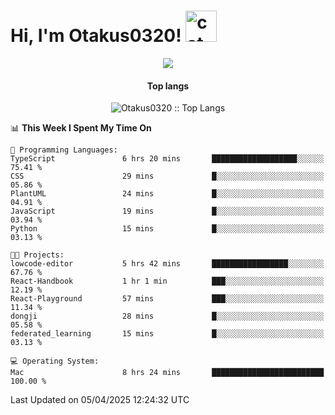 <h1> Hi, I'm Otakus0320! <img src="https://media.giphy.com/media/mGcNjsfWAjY5AEZNw6/giphy.gif" width="50" alt="cat"></h1>

<p align="center"><a href="https://wakatime.com/@044d69d0-1253-4f60-96b6-5d19a0f9dde5"><img src="https://wakatime.com/badge/user/044d69d0-1253-4f60-96b6-5d19a0f9dde5.svg" /></a></p>

<h4 align="center">Top langs</h4>

<p align="center"><img src="https://github-readme-stats.vercel.app/api/top-langs/?username=Otakus0320&langs_count=10&theme=tokyonight&layout=compact&timestamp={{random_number}}" alt="Otakus0320 :: Top Langs" /></p>

<!--START_SECTION:waka-->
📊 **This Week I Spent My Time On** 

```text
💬 Programming Languages: 
TypeScript               6 hrs 20 mins       ███████████████████░░░░░░   75.41 % 
CSS                      29 mins             █░░░░░░░░░░░░░░░░░░░░░░░░   05.86 % 
PlantUML                 24 mins             █░░░░░░░░░░░░░░░░░░░░░░░░   04.91 % 
JavaScript               19 mins             █░░░░░░░░░░░░░░░░░░░░░░░░   03.94 % 
Python                   15 mins             █░░░░░░░░░░░░░░░░░░░░░░░░   03.13 % 

🐱‍💻 Projects: 
lowcode-editor           5 hrs 42 mins       █████████████████░░░░░░░░   67.76 % 
React-Handbook           1 hr 1 min          ███░░░░░░░░░░░░░░░░░░░░░░   12.19 % 
React-Playground         57 mins             ███░░░░░░░░░░░░░░░░░░░░░░   11.34 % 
dongji                   28 mins             █░░░░░░░░░░░░░░░░░░░░░░░░   05.58 % 
federated_learning       15 mins             █░░░░░░░░░░░░░░░░░░░░░░░░   03.13 % 

💻 Operating System: 
Mac                      8 hrs 24 mins       █████████████████████████   100.00 % 
```


 Last Updated on 05/04/2025 12:24:32 UTC
<!--END_SECTION:waka-->
